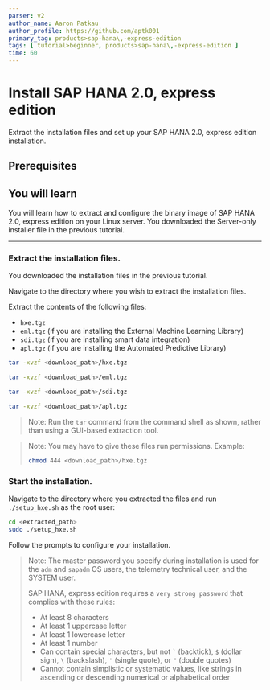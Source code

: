 ```yaml
---
parser: v2
author_name: Aaron Patkau
author_profile: https://github.com/aptk001
primary_tag: products>sap-hana\,-express-edition
tags: [ tutorial>beginner, products>sap-hana\,-express-edition ]
time: 60
---
```


# Install SAP HANA 2.0, express edition
<!-- description --> Extract the installation files and set up your SAP HANA 2.0, express edition installation.

<!-- loioe0727cd528264b0eade79b20cc9321d1 -->

## Prerequisites
## You will learn
You will learn how to extract and configure the binary image of SAP HANA 2.0, express edition on your Linux server. You downloaded the Server-only installer file in the previous tutorial.

---

### Extract the installation files.


You downloaded the installation files in the previous tutorial.

Navigate to the directory where you wish to extract the installation files.

Extract the contents of the following files:

-   `hxe.tgz`
-   `eml.tgz` (if you are installing the External Machine Learning Library)
-   `sdi.tgz` (if you are installing smart data integration)
-   `apl.tgz` (if you are installing the Automated Predictive Library)

```bash
tar -xvzf <download_path>/hxe.tgz
```

```bash
tar -xvzf <download_path>/eml.tgz
```


```bash
tar -xvzf <download_path>/sdi.tgz
```

```bash
tar -xvzf <download_path>/apl.tgz
```

> Note:
> Run the `tar` command from the command shell as shown, rather than using a GUI-based extraction tool.
> 
> 

> Note:
> You may have to give these files run permissions. Example:
> 
> ```bash
> chmod 444 <download_path>/hxe.tgz
> ```
> 
> 


### Start the installation.


Navigate to the directory where you extracted the files and run `./setup_hxe.sh` as the root user:

```bash
cd <extracted_path>
sudo ./setup_hxe.sh
```

Follow the prompts to configure your installation.

> Note:
> The master password you specify during installation is used for the <sid>`adm` and `sapadm` OS users, the telemetry technical user, and the SYSTEM user. 
> 
> SAP HANA, express edition requires a `very strong password` that complies with these rules:
> 
> -   At least 8 characters
> -   At least 1 uppercase letter
> -   At least 1 lowercase letter
> -   At least 1 number
> -   Can contain special characters, but not ``` ` ``` (backtick), `$` (dollar sign), `\` (backslash), `'` (single quote), or `"` (double quotes)
> -   Cannot contain simplistic or systematic values, like strings in ascending or descending numerical or alphabetical order
> 
> 



